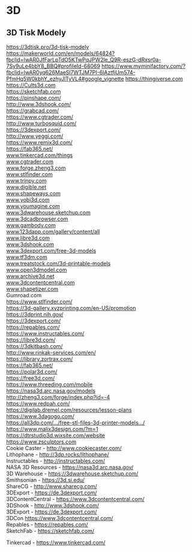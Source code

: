 # 3D

## 3D Tisk Modely
https://3dtisk.pro/3d-tisk-modely
https://makerworld.com/en/models/64824?fbclid=IwAR0JfFarLpTdO5KTwPqJPW2le_Q9R-eszG-dRxsr0a-7Sy9uLe4bbY8_BBQ#profileId-68069
https://www.myminifactory.com/?fbclid=IwAR0yq626MaeSl7WTJM7PI-6lAztfjUm574-PfmHq5W0kbhY_ezhyJlTyVL4#google_vignette
https://thingiverse.com  
https://Cults3d.com  
https://sketchfab.com  
https://pinshape.com/  
http://www.3dshook.com/  
https://grabcad.com/  
https://www.cgtrader.com/  
http://www.turbosquid.com/  
https://3dexport.com/  
http://www.yeggi.com/  
https://www.remix3d.com/  
https://fab365.net/  
www.tinkercad.com/things  
www.cgtrader.com  
www.forge.zheng3.com  
www.stlfinder.com  
www.trinpy.com  
www.digible.net  
www.shapeways.com  
www.yobi3d.com  
www.youmagine.com  
www.3dwarehouse.sketchup.com  
www.3dcadbrowser.com  
www.gambody.com  
www.123dapp.com/gallery/content/all   
www.libre3d.com  
www.3dshook.com   
www.3dexport.com/free-3d-models  
www.tf3dm.com  
www.treatstock.com/3d-printable-models  
www.open3dmodel.com  
www.archive3d.net  
www.3dcontentcentral.com  
www.shapetizer.com  
Gumroad.com  
https://www.stlfinder.com/  
https://3d-gallery.xyzprinting.com/en-US/promotion  
https://3dprint.nih.gov/  
https://3dexport.com/  
https://repables.com/  
https://www.instructables.com/  
https://libre3d.com/  
https://3dkitbash.com/  
http://www.rinkak-services.com/en/  
https://library.zortrax.com/  
https://fab365.net/  
https://polar3d.com/  
https://free3d.com/  
https://www.threeding.com/mobile  
https://nasa3d.arc.nasa.gov/models  
http://zheng3.com/forge/index.php?id=-4  
https://www.redpah.com/  
https://digilab.dremel.com/resources/lesson-plans  
https://www.3dagogo.com/  
https://all3dp.com/.../free-stl-files-3d-printer-models.../  
https://www.malix3design.com/?m=1  
https://dtrstudio3d.wixsite.com/website  
https://www.zsculptors.com  
Cookie Caster - http://www.cookiecaster.com/  
Lithophane - http://3dp.rocks/lithophane/  
Instructables - http://instructables.com/  
NASA 3D Resources - https://nasa3d.arc.nasa.gov/  
3D Warehouse - https://3dwarehouse.sketchup.com/  
Smithsonian - https://3d.si.edu/  
ShareCG - http://www.sharecg.com/  
3DExport - https://de.3dexport.com/  
3DContentCentral - https://www.3dcontentcentral.com/  
3DShook - http://www.3dshook.com/  
3DExport - https://de.3dexport.com/  
3DCon https://www.3dcontentcentral.com/  
Repables - https://repables.com/  
SketchFab - https://sketchfab.com/  

Tinkercad - https://www.tinkercad.com/ 
